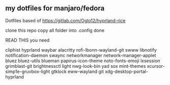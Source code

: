 ## my dotfiles for manjaro/fedora

Dotfiles
based of https://gitlab.com/Oglo12/hyprland-rice

clone this repo
copy all folder into .config
done


READ THIS
you need 

cliphist
hyprland
waybar
alacritty
rofi-lbonn-wayland-git
swww
libnotify
notification-daemon
swaync
networkmanager
network-manager-applet
bluez
bluez-utils
blueman
papirus-icon-theme
noto-fonts-emoji
lxsession
grimblast-git
brightnessctl
light
nwg-look-bin
yad
sox
mint-themes
xcursor-simp1e-gruvbox-light
gtklock
eww-wayland
git
xdg-desktop-portal-hyprland
